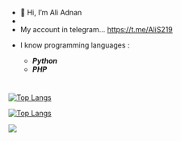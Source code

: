 - 👋 Hi, I’m Ali Adnan
-
- My account in telegram...
        https://t.me/AliS219


* I know programming languages :

    - ***Python***
    - ***PHP***

#

[![Top Langs](https://github-readme-stats.vercel.app/api/top-langs/?username=Ali-Adnan219&layout=compact)](https://github.com/Ali-Adnan219/github-readme-stats)


[![Top Langs](https://github-readme-stats.vercel.app/api/top-langs/?username=Ali-Adnan219&langs_count=8)](https://github.com/Ali-Adnan219/github-readme-stats)


![](https://github-readme-stats.vercel.app/api?username=Ali-Adnan219&show_icons=true&theme=radical)



<!---
AliAdnanc7/AliAdnanc7 is a ✨ special ✨ repository because its `README.md` (this file) appears on your GitHub profile.
You can click the Preview link to take a look at your changes.
--->
